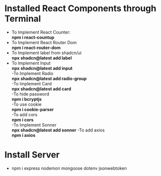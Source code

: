 # Installed React Components through Terminal
- To Implement React Counter:    
**npm i react-countup** 
- To Implement React Router Dom   
**npm i react-router-dom**
- To Implement label from shadcn/ui   
**npx shadcn@latest add label**
- To Implement Input   
**npx shadcn@latest add input**      
-To Implement Radio          
**npx shadcn@latest add radio-group**       
-To Implement Card       
**npx shadcn@latest add card**       
-To hide password    
**npm i bcryptjs**    
-To use cookie     
**npm i cookie-parser**        
-To add cors      
**npm i cors**        
-To Implement Sonner          
**npx shadcn@latest add sonner** 
-To add axios      
**npm i axios**  

# Install Server
- npm i express nodemon mongoose dotenv jsonwebtoken

